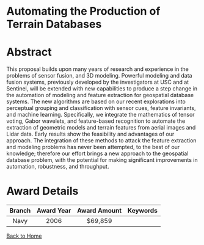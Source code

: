 
Automating the Production of Terrain Databases
==============================================

# Abstract


This proposal builds upon many years of research and experience in the problems of sensor fusion, and 3D modeling.  Powerful modeling and data fusion systems, previously developed by the investigators at USC and at Sentinel, will be extended with new capabilities to produce a step change in the automation of modeling and feature extraction for geospatial database systems.  The new algorithms are based on our recent explorations into perceptual grouping and classification with sensor cues, feature invariants, and machine learning.  Specifically, we integrate the mathematics of tensor voting, Gabor wavelets, and feature-based recognition to automate the extraction of geometric models and terrain features from aerial images and Lidar data.  Early results show the feasibility and advantages of our approach.  The integration of these methods to attack the feature extraction and modeling problems has never been attempted, to the best of our knowledge; therefore our effort brings a new approach to the geospatial database problem, with the potential for making significant improvements in automation, robustness, and throughput.  

# Award Details

|Branch|Award Year|Award Amount|Keywords|
| :---: | :---: | :---: | :---: |
|Navy|2006|$69,859||
  
  


[Back to Home](https://github.com/chrischow/dod_sbir_awards#1872)